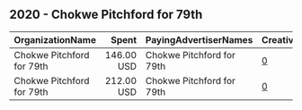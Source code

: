 ## 2020 - Chokwe Pitchford for 79th 
|OrganizationName|Spent|PayingAdvertiserNames|CreativeUrls|Impressions|Genders|AgeBrackets|CountryCodes|BillingAddresses|CandidateBallotInformation|
|:---|---:|:---|:---|---:|:---|:---|:---|:---|:---|
|Chokwe Pitchford for 79th|146.00 USD|Chokwe Pitchford for 79th|[0](https://www.snap.com/political-ads/asset/5dceb53e3addd132cb431600d1926b41e2b3ba715378b9cbae3d16443182e79e?mediaType=mp4)|35,382||18+|united states|US|Chokwe Pitchford|
|Chokwe Pitchford for 79th|212.00 USD|Chokwe Pitchford for 79th|[0](https://www.snap.com/political-ads/asset/5caeca372d9ae3c5a899ed2af9caf08e1767d8de0ad02313dd4f2df5aeeef4d4?mediaType=mp4)|51,186||18+|united states|US|Chokwe Pitchford|
